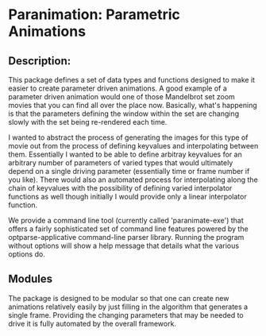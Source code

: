 # Paranimation: Parametric Animations


## Description:

This package defines a set of data types and functions designed to make
it easier to create parameter driven animations. A good example of a
parameter driven animation would one of those Mandelbrot set zoom
movies that you can find all over the place now. Basically, what's
happening is that the parameters defining the window within the set
are changing slowly with the set being re-rendered each time.

I wanted to abstract the process of generating the images for this
type of movie out from the process of defining keyvalues and
interpolating between them. Essentially I wanted to be able to define
arbitray keyvalues for an arbitrary number of parameters of varied
types that would ultimately depend on a single driving parameter
(essentially time or frame number if you like). There would also an
automated process for interpolating along the chain of keyvalues with
the possibility of defining varied interpolator functions as well
though initially I would provide only a linear interpolator function.

We provide a command line tool (currently called 'paranimate-exe')
that offers a fairly sophisticated set of command line features
powered by the optparse-applicative command-line parser
library. Running the program without options will show a help message
that details what the various options do.

## Modules

The package is designed to be modular so that one can create new
animations relatively easily by just filling in the algorithm that
generates a single frame. Providing the changing parameters that may
be needed to drive it is fully automated by the overall framework.


